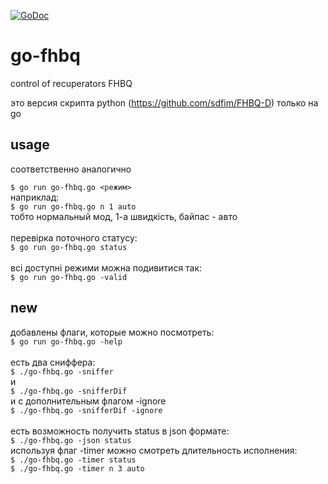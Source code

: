 [![GoDoc](https://godoc.org/github.com/sdfim/go-fhbq?status.svg)](https://godoc.org/github.com/sdfim/go-fhbq)

go-fhbq
=======
 control of recuperators FHBQ
 
 это версия скрипта python (https://github.com/sdfim/FHBQ-D) только на go

usage
-------------
соответственно аналогично

`$ go run go-fhbq.go <режим>` <br>
наприклад:  <br>
`$ go run go-fhbq.go n 1 auto`  <br>
тобто нормальный мод, 1-а швидкість, байпас - авто  <br>
 <br>
перевірка поточного статусу:  <br>
`$ go run go-fhbq.go status`  <br>
 <br>
всі доступні режими можна подивитися так:  <br>
`$ go run go-fhbq.go -valid`  <br>

new
---
добавлены флаги, которые можно посмотреть:  <br>
`$ go run go-fhbq.go -help`  <br>
 <br>
есть два сниффера: <br>
`$ ./go-fhbq.go -sniffer`  <br>
и  <br>
`$ ./go-fhbq.go -snifferDif`  <br>
и с дополнительным флагом -ignore <br>
`$ ./go-fhbq.go -snifferDif -ignore`  <br>
 <br>
есть  возможность получить status в json формате: <br>
`$ ./go-fhbq.go -json status`  <br>
используя флаг -timer можно смотреть длительность исполнения: <br>
`$ ./go-fhbq.go -timer status`  <br>
`$ ./go-fhbq.go -timer n 3 auto`  <br>
